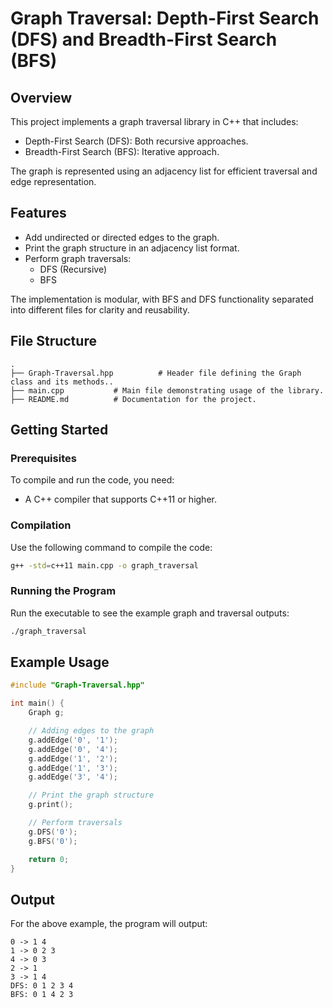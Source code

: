 # Graph Traversal: Depth-First Search (DFS) and Breadth-First Search (BFS)

## Overview
This project implements a graph traversal library in C++ that includes:
- Depth-First Search (DFS): Both recursive approaches.
- Breadth-First Search (BFS): Iterative approach.

The graph is represented using an adjacency list for efficient traversal and edge representation.

## Features
- Add undirected or directed edges to the graph.
- Print the graph structure in an adjacency list format.
- Perform graph traversals:
  - DFS (Recursive)
  - BFS

The implementation is modular, with BFS and DFS functionality separated into different files for clarity and reusability.

## File Structure
```
.
├── Graph-Traversal.hpp          # Header file defining the Graph class and its methods..
├── main.cpp           # Main file demonstrating usage of the library.
├── README.md          # Documentation for the project.
```

## Getting Started
### Prerequisites
To compile and run the code, you need:
- A C++ compiler that supports C++11 or higher.

### Compilation
Use the following command to compile the code:
```bash
g++ -std=c++11 main.cpp -o graph_traversal
```

### Running the Program
Run the executable to see the example graph and traversal outputs:
```bash
./graph_traversal
```

## Example Usage
```cpp
#include "Graph-Traversal.hpp"

int main() {
    Graph g;

    // Adding edges to the graph
    g.addEdge('0', '1');
    g.addEdge('0', '4');
    g.addEdge('1', '2');
    g.addEdge('1', '3');
    g.addEdge('3', '4');

    // Print the graph structure
    g.print();

    // Perform traversals
    g.DFS('0');
    g.BFS('0');

    return 0;
}
```

## Output
For the above example, the program will output:
```
0 -> 1 4
1 -> 0 2 3
4 -> 0 3
2 -> 1
3 -> 1 4
DFS: 0 1 2 3 4
BFS: 0 1 4 2 3

